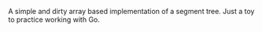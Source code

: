 A simple and dirty array based implementation of a segment tree. Just a toy to practice working with Go.